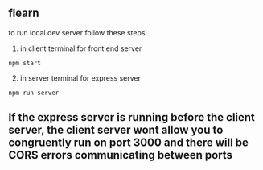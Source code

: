 ## flearn

to run local dev server follow these steps:

1. in client terminal for front end server

```
npm start
```

2. in server terminal for express server

```
npm run server
```

## If the express server is running before the client server, the client server wont allow you to congruently run on port 3000 and there will be CORS errors communicating between ports
